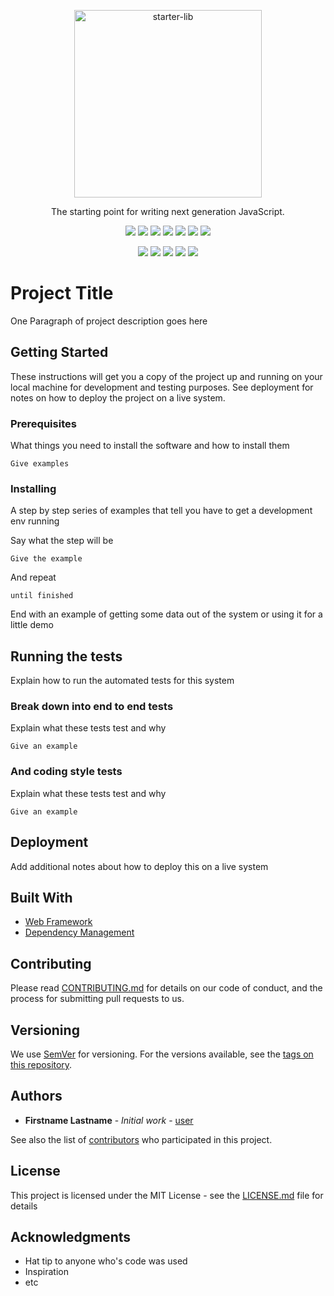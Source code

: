 <p align="center">
  <img alt="starter-lib" src="https://octodex.github.com/images/labtocat.png" width="300">
</p>

<p align="center">
  The starting point for writing next generation JavaScript.
</p>

<p align="center">
  <a title="version" href="https://www.npmjs.com/package/@atelljohannsmothers/starter-lib"><img src="https://img.shields.io/npm/v/@atelljohannsmothers/starter-lib/latest.svg"></a>
  <a title="license" href="https://opensource.org/licenses/MIT"><img src="https://img.shields.io/npm/l/@atelljohannsmothers/starter-lib.svg"></a>
  <a title="build status" href="https://travis-ci.org/atelljohannsmothers/starter-lib"><img src="https://travis-ci.org/atelljohannsmothers/starter-lib.svg?branch=master"></a>
  <a title="dependencies status" href="https://david-dm.org/atelljohannsmothers/starter-lib"><img src="https://david-dm.org/atelljohannsmothers/starter-lib/status.svg"/></a>
  <a title="devDependencies status" href="https://david-dm.org/atelljohannsmothers/starter-lib?type=dev"><img src="https://david-dm.org/atelljohannsmothers/starter-lib/dev-status.svg"/></a>
  <a title="code coverage" href="https://codecov.io/gh/atelljohannsmothers/starter-lib"><img src="https://codecov.io/gh/atelljohannsmothers/starter-lib/branch/master/graph/badge.svg"></a>
  <a title="code quality" href="https://bettercodehub.com/results/atelljohannsmothers/starter-lib"><img src="https://bettercodehub.com/edge/badge/atelljohannsmothers/starter-lib?branch=master"></a>
</p>

<p align="center">
  <a title="semantic-release" href="https://github.com/semantic-release/semantic-release"><img src="https://img.shields.io/badge/%20%20%F0%9F%93%A6%F0%9F%9A%80-semantic--release-e10079.svg"></a>
  <a title="styled with prettier" href="https://github.com/prettier/prettier"><img src="https://img.shields.io/badge/styled_with-prettier-ff69b4.svg"></a>
  <a title="code style" href="https://github.com/sheerun/prettier-standard"><img src="https://img.shields.io/badge/code_style-prettier--standard-brightgreen.svg"></a>
  <a title="greenkeeper enabled" href="https://github.com/greenkeeperio/greenkeeper"><img src="https://badges.greenkeeper.io/atelljohannsmothers/starter-lib.svg"></a>
  <a title="commitizen friendly" href="http://commitizen.github.io/cz-cli/"><img src="https://img.shields.io/badge/commitizen-friendly-brightgreen.svg"></a>
</p>

# Project Title

One Paragraph of project description goes here

## Getting Started

These instructions will get you a copy of the project up and running on your local machine for development and testing purposes. See deployment for notes on how to deploy the project on a live system.

### Prerequisites

What things you need to install the software and how to install them

```
Give examples
```

### Installing

A step by step series of examples that tell you have to get a development env running

Say what the step will be

```
Give the example
```

And repeat

```
until finished
```

End with an example of getting some data out of the system or using it for a little demo

## Running the tests

Explain how to run the automated tests for this system

### Break down into end to end tests

Explain what these tests test and why

```
Give an example
```

### And coding style tests

Explain what these tests test and why

```
Give an example
```

## Deployment

Add additional notes about how to deploy this on a live system

## Built With

* [Web Framework](https://web-framework.com/)
* [Dependency Management](https://dependency-management.com/)

## Contributing

Please read [CONTRIBUTING.md](CONTRIBUTING.md) for details on our code of conduct, and the process for submitting pull requests to us.

## Versioning

We use [SemVer](http://semver.org/) for versioning. For the versions available, see the [tags on this repository](https://github.com/user/repo/tags).

## Authors

* **Firstname Lastname** - *Initial work* - [user](https://github.com/user)

See also the list of [contributors](https://github.com/user/repo/contributors) who participated in this project.

## License

This project is licensed under the MIT License - see the [LICENSE.md](LICENSE.md) file for details

## Acknowledgments

* Hat tip to anyone who's code was used
* Inspiration
* etc
